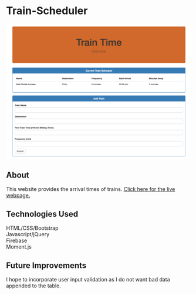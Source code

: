 # Train-Scheduler

![Screenshot](sceenshot.png)

## About
This website provides the arrival times of trains. <a href="https://mjefferis.github.io/Train-Scheduler/"> Click here for the live webpage. </a>

## Technologies Used
HTML/CSS/Bootstrap<br/>
Javascript/jQuery<br/>
Firebase<br/>
Moment.js<br/>

## Future Improvements
I hope to incorporate user input validation as I do not want bad data appended to the table. 




